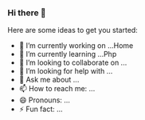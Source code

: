 ### Hi there 👋

Here are some ideas to get you started:

- 🔭 I’m currently working on ...Home
- 🌱 I’m currently learning ...Php
- 👯 I’m looking to collaborate on ...
- 🤔 I’m looking for help with ...
- 💬 Ask me about ...
- 📫 How to reach me: ...
- 😄 Pronouns: ...
- ⚡ Fun fact: ...

